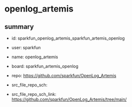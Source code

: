 # openlog_artemis
 
## summary 
* id: sparkfun_openlog_artemis_sparkfun_artemis_openlog
* user: sparkfun
* name: openlog_artemis
* board: sparkfun_artemis_openlog
* repo: https://github.com/sparkfun/OpenLog_Artemis



* src_file_repo_sch: 
* src_file_repo_sch_link: https://github.com/sparkfun/OpenLog_Artemis/tree/main/






